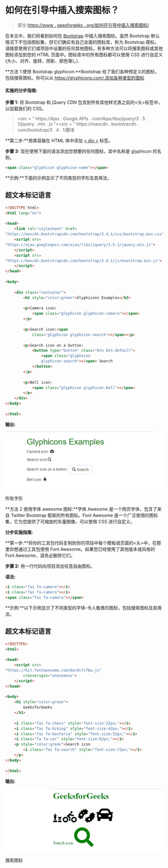 # 如何在引导中插入搜索图标？

> 原文:[https://www . geesforgeks . org/如何在引导中插入搜索图标/](https://www.geeksforgeeks.org/how-to-insert-a-search-icon-in-bootstrap/)

在本文中，我们将看到如何在 [Bootstrap](https://www.geeksforgeeks.org/bootstrap-tutorials/) 中插入搜索图标。虽然 Bootstrap 默认情况下不包括图标集，但它们确实有自己全面的图标库，称为 Bootstrap 图标。请随意使用它们或项目中设置的任何其他图标。有多种方法可以将搜索图标或其他图标添加到您的 HTML 页面中。图标库中的所有图标都可以使用 CSS 进行自定义(大小、对齐、旋转、阴影、颜色等)。).

**方法 1:使用 Bootstrap glyphicon:**Bootstrap 给了我们各种预定义的图标，包括搜索图标。你可以从 https://glyphicons.com/.添加各种类型的图标

#### 实施的分步指南:

**步骤 1:** 将 Bootstrap 和 jQuery CDN 包含到所有其他样式表之前的<头>标签中，以加载我们的 CSS。

> <src = " https://Ajax . Google APIs . com/Ajax/libs/jquery/3 . 5 . 1/jquery . min . js "></script><src = " https://maxcdn . bootstracdn . com/bootstrap/3 . 4 . 1/脚本

**第二步:**用类容器在 HTML 体中添加 [< div >](https://www.geeksforgeeks.org/div-tag-html/) 标签。

**步骤 3:** 现在使用下面的语法添加您想要的任何图标，其中名称是 glyphicon 的名称。

```html
<span class="glyphicon glyphicon-name"></span>
```

**示例:**下面的示例显示了不同类型的字形及其用法。

## 超文本标记语言

```html
<!DOCTYPE html>
<html lang="en">

<head>
    <link rel="stylesheet" href=
"https://maxcdn.bootstrapcdn.com/bootstrap/3.4.1/css/bootstrap.min.css">
    <script src=
"https://ajax.googleapis.com/ajax/libs/jquery/3.5.1/jquery.min.js">
    </script>
    <script src=
"https://maxcdn.bootstrapcdn.com/bootstrap/3.4.1/js/bootstrap.min.js">
    </script>
</head>

<body>

    <div class="container">
        <h2 style="color:green">Glyphicons Examples</h2>

        <p>Camera icon:
            <span class="glyphicon glyphicon-camera"></span>
        </p>

        <p>Search icon:<span 
            class="glyphicon glyphicon-search"></span></p>

        <p>Search icon on a button:
            <button type="button" class="btn btn-default">
                <span class="glyphicon 
                glyphicon-search"></span> Search
            </button>
        </p>

        <p>Bell icon:
            <span class="glyphicon glyphicon-bell"></span>
        </p>
    </div>
</body>

</html>
```

**输出:**

![](img/4eea2056368316922b714b2ff25c9a44.png)

所有字形

**方法 2 使用字体 awesome 图标:**字体 Awesome 是一个网页字体，包含了来自 Twitter Bootstrap 框架的所有图标。Font Awesome 是一个广泛使用的图标集，它为您提供了可缩放的矢量图像，可以使用 CSS 进行自定义。

**分步实施指南:**

**第一步:**将你的工具包代码复制到你的项目中每个模板或页面的<头>中，在那里你想通过工具包使用 Font Awesome。如果您已经使用了其他版本或风格的 Font Awesome，请务必删除它们。

**步骤 2:** 用一行代码向项目添加任意自由图标。

**语法:**

```html
<i class="fas fa-camera"></i>   
<i class="fas fa-camera"></i>  
<span class="fas fa-camera"></span> 
```

**示例:**以下示例显示了不同类型的字体-令人敬畏的图标，包括搜索图标及其用法。

## 超文本标记语言

```html
<!DOCTYPE>
<html>

<head>
    <script src=
"https://kit.fontawesome.com/6ec9c7cfba.js"
        crossorigin="anonymous">
    </script>
</head>

<body>
    <h1 style="color:green">
        GeeksforGeeks
    </h1>

    <i class="fas fa-chess" style="font-size:32px;"></i>
    <i class="fas fa-biking" style="font-size:42px;"></i>
    <i class="fas fa-bacteria" style="font-size:52px;"></i>
    <i class="fa fa-car" style="font-size:62px;"></i>
    <p style="color:green">Search icon
        <i class="fas fa-search" style="font-size:72px;"></i>
    </p>
</body>

</html>
```

**输出:**

![](img/a86a37c3ddd933a1a5f24b65af2c59db.png)

搜索图标